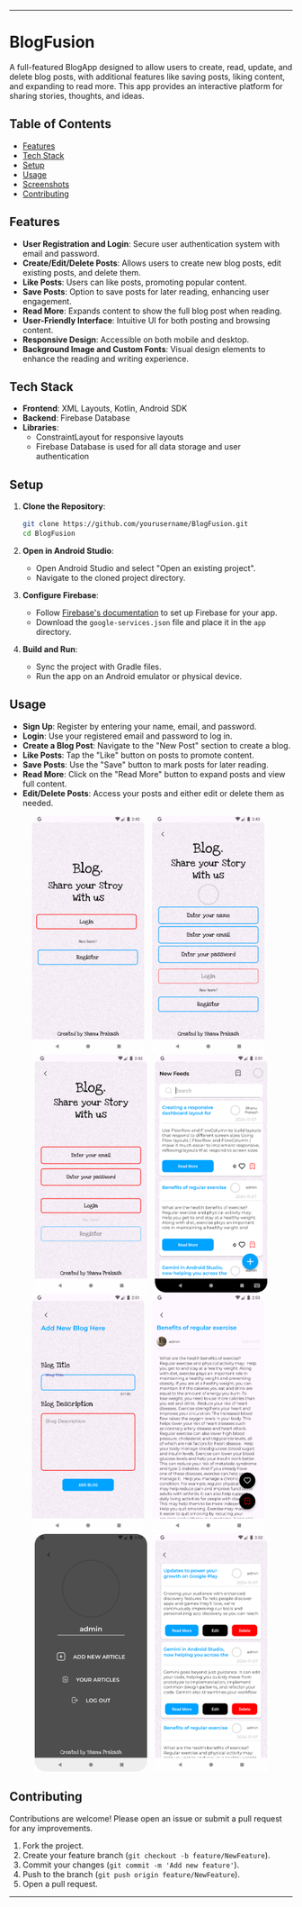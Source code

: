 
---

# BlogFusion

A full-featured BlogApp designed to allow users to create, read, update, and delete blog posts, with additional features like saving posts, liking content, and expanding to read more. This app provides an interactive platform for sharing stories, thoughts, and ideas.

## Table of Contents
- [Features](#features)
- [Tech Stack](#tech-stack)
- [Setup](#setup)
- [Usage](#usage)
- [Screenshots](#screenshots)
- [Contributing](#contributing)

## Features
- **User Registration and Login**: Secure user authentication system with email and password.
- **Create/Edit/Delete Posts**: Allows users to create new blog posts, edit existing posts, and delete them.
- **Like Posts**: Users can like posts, promoting popular content.
- **Save Posts**: Option to save posts for later reading, enhancing user engagement.
- **Read More**: Expands content to show the full blog post when reading.
- **User-Friendly Interface**: Intuitive UI for both posting and browsing content.
- **Responsive Design**: Accessible on both mobile and desktop.
- **Background Image and Custom Fonts**: Visual design elements to enhance the reading and writing experience.

## Tech Stack
- **Frontend**: XML Layouts, Kotlin, Android SDK
- **Backend**: Firebase Database
- **Libraries**: 
  - ConstraintLayout for responsive layouts
  - Firebase Database is used for all data storage and user authentication

## Setup
1. **Clone the Repository**:
    ```bash
    git clone https://github.com/yourusername/BlogFusion.git
    cd BlogFusion
    ```

2. **Open in Android Studio**:
   - Open Android Studio and select "Open an existing project".
   - Navigate to the cloned project directory.

3. **Configure Firebase**:
   - Follow [Firebase's documentation](https://firebase.google.com/docs/android/setup) to set up Firebase for your app.
   - Download the `google-services.json` file and place it in the `app` directory.

4. **Build and Run**:
   - Sync the project with Gradle files.
   - Run the app on an Android emulator or physical device.

## Usage
- **Sign Up**: Register by entering your name, email, and password.
- **Login**: Use your registered email and password to log in.
- **Create a Blog Post**: Navigate to the "New Post" section to create a blog.
- **Like Posts**: Tap the "Like" button on posts to promote content.
- **Save Posts**: Use the "Save" button to mark posts for later reading.
- **Read More**: Click on the "Read More" button to expand posts and view full content.
- **Edit/Delete Posts**: Access your posts and either edit or delete them as needed.

<p align="center">
  <img src="app/src/main/res/drawable/screenshots/image1.png" alt="Home Screen" width="200" style="margin-right: 10px;"/>
  <img src="app/src/main/res/drawable/screenshots/image2.png" alt="Login Screen" width="200" style="margin-right: 10px;"/>
  <img src="app/src/main/res/drawable/screenshots/image3.png" alt="Create Post" width="200" style="margin-right: 10px;"/>
  <img src="app/src/main/res/drawable/screenshots/image4.png" alt="Saved Posts" width="200"/>
  <img src="app/src/main/res/drawable/screenshots/image5.png" alt="Home Screen" width="200" style="margin-right: 10px;"/>
  <img src="app/src/main/res/drawable/screenshots/image6.png" alt="Login Screen" width="200" style="margin-right: 10px;"/>
  <img src="app/src/main/res/drawable/screenshots/image7.png" alt="Create Post" width="200" style="margin-right: 10px;"/>
  <img src="app/src/main/res/drawable/screenshots/image8.png" alt="Saved Posts" width="200"/>
</p>


## Contributing
Contributions are welcome! Please open an issue or submit a pull request for any improvements.

1. Fork the project.
2. Create your feature branch (`git checkout -b feature/NewFeature`).
3. Commit your changes (`git commit -m 'Add new feature'`).
4. Push to the branch (`git push origin feature/NewFeature`).
5. Open a pull request.


---
